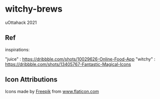 # witchy-brews

uOttahack 2021













## Ref

inspirations: 

"juice" : https://dribbble.com/shots/10029626-Online-Food-App
"witchy" : https://dribbble.com/shots/13405767-Fantastic-Magical-Icons


## Icon Attributions

<div>Icons made by <a href="https://www.freepik.com" title="Freepik">Freepik</a> from <a href="https://www.flaticon.com/" title="Flaticon">www.flaticon.com</a></div>